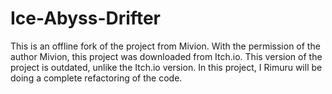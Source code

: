 # Ice-Abyss-Drifter
This is an offline fork of the project from Mivion. With the permission of the author Mivion, this project was downloaded from Itch.io. This version of the project is outdated, unlike the Itch.io version. In this project, I Rimuru will be doing a complete refactoring of the code.
